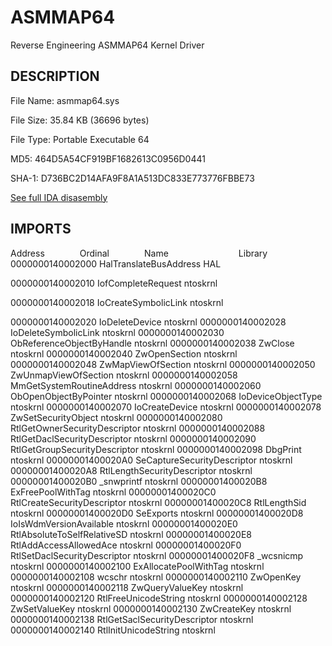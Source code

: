 # ASMMAP64
 Reverse Engineering ASMMAP64 Kernel Driver

 ## DESCRIPTION

File Name: asmmap64.sys

File Size: 35.84 KB (36696 bytes)

File Type: Portable Executable 64

MD5: 464D5A54CF919BF1682613C0956D0441

SHA-1: D736BC2D14AFA9F8A1A513DC833E773776FBBE73


[See full IDA disasembly](Driver%20Codes/ida.asm)




## IMPORTS

Address&emsp;&emsp;&emsp;&emsp;Ordinal&emsp;&emsp;&emsp;&emsp;Name&emsp;&emsp;&emsp;&emsp;&emsp;&emsp;&emsp;&emsp;Library
0000000140002000		            HalTranslateBusAddress	                                HAL

0000000140002010		            IofCompleteRequest	                                    ntoskrnl

0000000140002018		            IoCreateSymbolicLink	                                ntoskrnl

0000000140002020		            IoDeleteDevice	                                        ntoskrnl
0000000140002028		IoDeleteSymbolicLink	ntoskrnl
0000000140002030		ObReferenceObjectByHandle	ntoskrnl
0000000140002038		ZwClose	ntoskrnl
0000000140002040		ZwOpenSection	ntoskrnl
0000000140002048		ZwMapViewOfSection	ntoskrnl
0000000140002050		ZwUnmapViewOfSection	ntoskrnl
0000000140002058		MmGetSystemRoutineAddress	ntoskrnl
0000000140002060		ObOpenObjectByPointer	ntoskrnl
0000000140002068		IoDeviceObjectType	ntoskrnl
0000000140002070		IoCreateDevice	ntoskrnl
0000000140002078		ZwSetSecurityObject	ntoskrnl
0000000140002080		RtlGetOwnerSecurityDescriptor	ntoskrnl
0000000140002088		RtlGetDaclSecurityDescriptor	ntoskrnl
0000000140002090		RtlGetGroupSecurityDescriptor	ntoskrnl
0000000140002098		DbgPrint	ntoskrnl
00000001400020A0		SeCaptureSecurityDescriptor	ntoskrnl
00000001400020A8		RtlLengthSecurityDescriptor	ntoskrnl
00000001400020B0		_snwprintf	ntoskrnl
00000001400020B8		ExFreePoolWithTag	ntoskrnl
00000001400020C0		RtlCreateSecurityDescriptor	ntoskrnl
00000001400020C8		RtlLengthSid	ntoskrnl
00000001400020D0		SeExports	ntoskrnl
00000001400020D8		IoIsWdmVersionAvailable	ntoskrnl
00000001400020E0		RtlAbsoluteToSelfRelativeSD	ntoskrnl
00000001400020E8		RtlAddAccessAllowedAce	ntoskrnl
00000001400020F0		RtlSetDaclSecurityDescriptor	ntoskrnl
00000001400020F8		_wcsnicmp	ntoskrnl
0000000140002100		ExAllocatePoolWithTag	ntoskrnl
0000000140002108		wcschr	ntoskrnl
0000000140002110		ZwOpenKey	ntoskrnl
0000000140002118		ZwQueryValueKey	ntoskrnl
0000000140002120		RtlFreeUnicodeString	ntoskrnl
0000000140002128		ZwSetValueKey	ntoskrnl
0000000140002130		ZwCreateKey	ntoskrnl
0000000140002138		RtlGetSaclSecurityDescriptor	ntoskrnl
0000000140002140		RtlInitUnicodeString	ntoskrnl